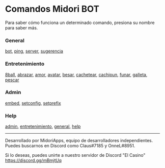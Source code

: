 # Comandos Midori BOT

Para saber cómo funciona un determinado comando, presiona su nombre para saber más.

### General
[bot](https://github.com/MidoriApps/wiki-midoribot/blob/master/generales/bot.md), [ping](https://github.com/MidoriApps/wiki-midoribot/blob/master/generales/ping.md), [server](https://github.com/MidoriApps/wiki-midoribot/blob/master/generales/server.md), [sugerencia](https://github.com/MidoriApps/wiki-midoribot/blob/master/generales/sugerencia.md)

### Entretenimiento
[8ball](https://github.com/MidoriApps/wiki-midoribot/blob/master/entretenimiento/8ball.md), [abrazar](https://github.com/MidoriApps/wiki-midoribot/blob/master/entretenimiento/abrazar.md), [amor](https://github.com/MidoriApps/wiki-midoribot/blob/master/entretenimiento/amor.md), [avatar](https://github.com/MidoriApps/wiki-midoribot/blob/master/entretenimiento/avatar.md), [besar](https://github.com/MidoriApps/wiki-midoribot/blob/master/entretenimiento/besar.md), [cachetear](https://github.com/MidoriApps/wiki-midoribot/blob/master/entretenimiento/cachetear.md), [cachipun](https://github.com/MidoriApps/wiki-midoribot/blob/master/entretenimiento/cachipun.md), [funar](https://github.com/MidoriApps/wiki-midoribot/blob/master/entretenimiento/funar.md), [galleta](https://github.com/MidoriApps/wiki-midoribot/blob/master/entretenimiento/galleta.md), [pescar](https://github.com/MidoriApps/wiki-midoribot/blob/master/entretenimiento/pescar.md)

### Admin
[embed](https://github.com/MidoriApps/wiki-midoribot/blob/master/admin/embed.md), [setconfig](https://github.com/MidoriApps/wiki-midoribot/blob/master/admin/setconfig.md), [setprefix](https://github.com/MidoriApps/wiki-midoribot/blob/master/admin/setprefix.md)

### Help
[admin](https://github.com/MidoriApps/wiki-midoribot/blob/master/help/admin.md), [entretenimiento](https://github.com/MidoriApps/wiki-midoribot/blob/master/help/entretenimiento.md), [general](https://github.com/MidoriApps/wiki-midoribot/blob/master/help/general.md), [help](https://github.com/MidoriApps/wiki-midoribot/blob/master/help/help.md)

---
Desarrollado por MidoriApps, equipo de desarrolladores independientes.
Puedes buscarnos en Discord como Claus#7185 y OnneL#8951.

Si lo deseas, puedes unirte a nuestro servidor de Discord "El Casino"
https://discord.gg/mBmjtUq